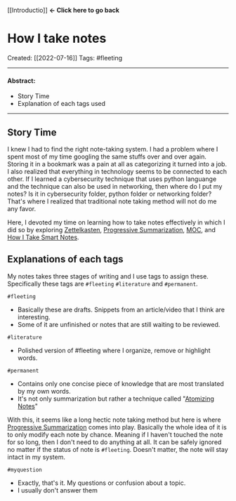 [[Introductio]]  **<- Click here to go back** 

# How I take notes
Created:  [[2022-07-16]]
Tags: #fleeting 

---
#### Abstract:
- Story Time
- Explanation of each tags used
---
## Story Time
I knew I had to find the right note-taking system. I had a problem where I spent most of my time googling the same stuffs over and over again. Storing it in a bookmark was a pain at all as categorizing it turned into a job. I also realized that everything in technology seems to be connected to each other. If I learned a cybersecurity technique that uses python languange and the technique can also be used in networking, then where do I put my notes? Is it in cybersecurity folder, python folder or networking folder? That's where I realized that traditional note taking method will not do me any favor.

Here, I devoted my time on learning how to take notes effectively in which I did so by exploring [Zettelkasten](https://en.wikipedia.org/wiki/Zettelkasten), [Progressive Summarization](https://fortelabs.co/blog/series/ps/), [MOC](https://medium.com/@nickmilo22/in-what-ways-can-we-form-useful-relationships-between-notes-9b9ec46973c6), and [How I Take Smart Notes](https://www.amazon.com/How-Take-Smart-Notes-Nonfiction/dp/1542866502).


## Explanations of each tags

My notes takes three stages of writing and I use tags to assign these. 
Specifically these tags are `#fleeting` `#literature` and `#permanent`.

`#fleeting`

-   Basically these are drafts. Snippets from an article/video that I think are interesting.
-   Some of it are unfinished or notes that are still waiting to be reviewed.

`#literature`

-   Polished version of #fleeting where I organize, remove or highlight words.

`#permanent`

-   Contains only one concise piece of knowledge that are most translated by my own words.
-   It's not only summarization but rather a technique called "[Atomizing Notes](https://neuron.zettel.page/atomic#:~:text=Zettelkasten%20notes%20are%20atomic%20and,idea%20and%20one%20idea%20only.)"

With this, it seems like a long hectic note taking method but here is where [Progressive Summarization](https://fortelabs.co/blog/series/ps/) comes into play. Basically the whole idea of it is to only modify each note by chance. Meaning if I haven't touched the note for so long, then I don't need to do anything at all. It can be safely ignored no matter if the status of note is `#fleeting`. Doesn't matter, the note will stay intact in my system.

`#myquestion `
- Exactly, that's it. My questions or confusion about a topic. 
- I usually don't answer them











